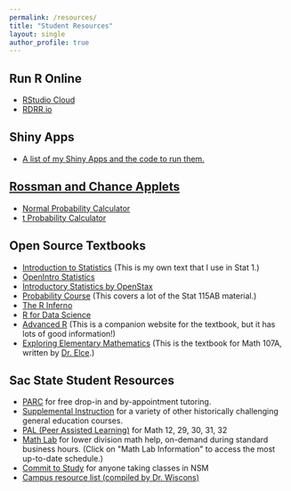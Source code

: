 ```yaml
---
permalink: /resources/
title: "Student Resources"
layout: single
author_profile: true
---
```


## Run R Online

- [RStudio Cloud](https://rstudio.cloud/projects)
- [RDRR.io](https://rdrr.io/snippets/)

## Shiny Apps
- <a href="https://lgpcappiello.github.io/teaching/shinyapps/">A list of my Shiny Apps and the code to run them.</a>

## [Rossman and Chance Applets](https://www.rossmanchance.com/applets/index2021.html)

- [Normal Probability Calculator](http://www.rossmanchance.com/applets/2021/normcalc/NormCalc.html)
- [t Probability Calculator](http://www.rossmanchance.com/applets/2021/tcalc/tCalc.htm)

## Open Source Textbooks

- [Introduction to Statistics](https://bookdown.org/lgpcappiello/introstats/) (This is my own text that I use in Stat 1.)
- [OpenIntro Statistics](https://leanpub.com/openintro-statistics)
- [Introductory Statistics by OpenStax](https://openstax.org/details/books/introductory-statistics)
- [Probability Course](http://www.probabilitycourse.com/) (This covers a lot of the Stat 115AB material.)
- [The R Inferno](https://www.burns-stat.com/pages/Tutor/R_inferno.pdf)
- [R for Data Science](https://r4ds.had.co.nz/introduction.html)
- [Advanced R](http://adv-r.had.co.nz/) (This is a companion website for the textbook, but it has lots of good information!)
- [Exploring Elementary Mathematics](https://lgpcappiello.github.io/teaching/Math107Book.pdf) (This is the textbook for Math 107A, written by [Dr. Elce](https://www.csus.edu/faculty/e/kelce/).) 

## Sac State Student Resources

- [PARC](https://www.csus.edu/center/peer-academic-resource/) for free drop-in and by-appointment tutoring.
- [Supplemental Instruction](https://www.csus.edu/student-affairs/centers-programs/peer-academic-resource/supplemental-instruction.html) for a variety of other historically challenging general education courses.
- [PAL (Peer Assisted Learning)](https://www.csus.edu/college/natural-sciences-mathematics/peer-assisted-learning-program-pal/) for Math 12, 29, 30, 31, 32
- [Math Lab](https://www.csus.edu/college/natural-sciences-mathematics/mathematics-statistics/) for lower division math help, on-demand during standard business hours. (Click on "Math Lab Information" to access the most up-to-date schedule.)
- [Commit to Study](https://www.csus.edu/college/natural-sciences-mathematics/center-science-math-success/commit-study.html) for anyone taking classes in NSM
- [Campus resource list (compiled by Dr. Wiscons)](http://webpages.csus.edu/wiscons/more/SacStateCampusResources.html)
